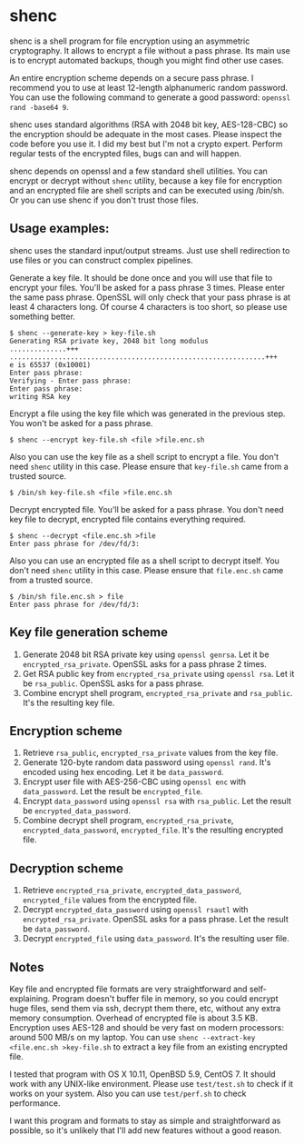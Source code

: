 # shenc

shenc is a shell program for file encryption using an asymmetric cryptography.
It allows to encrypt a file without a pass phrase.
Its main use is to encrypt automated backups, though you might find other use cases.

An entire encryption scheme depends on a secure pass phrase.
I recommend you to use at least 12-length alphanumeric random password.
You can use the following command to generate a good password: `openssl rand -base64 9`.

shenc uses standard algorithms (RSA with 2048 bit key, AES-128-CBC)
so the encryption should be adequate in the most cases.
Please inspect the code before you use it. I did my best but I'm not a crypto expert.
Perform regular tests of the encrypted files, bugs can and will happen.

shenc depends on openssl and a few standard shell utilities.
You can encrypt or decrypt without `shenc` utility, because a key file for encryption and an encrypted file
are shell scripts and can be executed using /bin/sh. Or you can use shenc if you don't trust those files.

## Usage examples:

shenc uses the standard input/output streams. Just use shell redirection to use files or you can construct
complex pipelines.

Generate a key file. It should be done once and you will use that file to encrypt your files.
You'll be asked for a pass phrase 3 times. Please enter the same pass phrase.
OpenSSL will only check that your pass phrase is at least 4 characters long.
Of course 4 characters is too short, so please use something better.
```
$ shenc --generate-key > key-file.sh
Generating RSA private key, 2048 bit long modulus
..............+++
...............................................................+++
e is 65537 (0x10001)
Enter pass phrase:
Verifying - Enter pass phrase:
Enter pass phrase:
writing RSA key
```

Encrypt a file using the key file which was generated in the previous step. You won't be asked for a pass phrase.
```
$ shenc --encrypt key-file.sh <file >file.enc.sh
```

Also you can use the key file as a shell script to encrypt a file.
You don't need `shenc` utility in this case.
Please ensure that `key-file.sh` came from a trusted source.
```
$ /bin/sh key-file.sh <file >file.enc.sh
```

Decrypt encrypted file. You'll be asked for a pass phrase. You don't need key file to decrypt, encrypted file contains
everything required.
```
$ shenc --decrypt <file.enc.sh >file
Enter pass phrase for /dev/fd/3:
```

Also you can use an encrypted file as a shell script to decrypt itself. You don't need `shenc` utility in this case.
Please ensure that `file.enc.sh` came from a trusted source.
```
$ /bin/sh file.enc.sh > file
Enter pass phrase for /dev/fd/3:
```

## Key file generation scheme

1. Generate 2048 bit RSA private key using `openssl genrsa`. Let it be `encrypted_rsa_private`. OpenSSL asks for a pass phrase 2 times.
2. Get RSA public key from `encrypted_rsa_private` using `openssl rsa`. Let it be `rsa_public`. OpenSSL asks for a pass phrase.
3. Combine encrypt shell program, `encrypted_rsa_private` and `rsa_public`. It's the resulting key file.

## Encryption scheme

1. Retrieve `rsa_public`, `encrypted_rsa_private` values from the key file.
2. Generate 120-byte random data password using `openssl rand`. It's encoded using hex encoding. Let it be `data_password`.
3. Encrypt user file with AES-256-CBC using `openssl enc` with `data_password`. Let the result be `encrypted_file`.
4. Encrypt `data_password` using `openssl rsa` with `rsa_public`. Let the result be `encrypted_data_password`.
5. Combine decrypt shell program, `encrypted_rsa_private`, `encrypted_data_password`, `encrypted_file`. It's the resulting encrypted file.

## Decryption scheme

1. Retrieve `encrypted_rsa_private`, `encrypted_data_password`, `encrypted_file` values from the encrypted file.
2. Decrypt `encrypted_data_password` using `openssl rsautl` with `encrypted_rsa_private`. OpenSSL asks for a pass phrase. Let the result be `data_password`.
3. Decrypt `encrypted_file` using `data_password`. It's the resulting user file.

## Notes

Key file and encrypted file formats are very straightforward and self-explaining.
Program doesn't buffer file in memory, so you could encrypt huge files, send them via ssh, decrypt them there, etc,
without any extra memory consumption.
Overhead of encrypted file is about 3.5 KB. Encryption uses AES-128 and should be very fast on modern processors: around 500 MB/s on my laptop.
You can use `shenc --extract-key <file.enc.sh >key-file.sh` to extract a key file from an existing encrypted file.

I tested that program with OS X 10.11, OpenBSD 5.9, CentOS 7. It should work with any UNIX-like environment.
Please use `test/test.sh` to check if it works on your system. Also you can use `test/perf.sh` to check performance.

I want this program and formats to stay as simple and straightforward as possible,
so it's unlikely that I'll add new features without a good reason.
